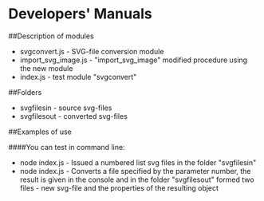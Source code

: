 Developers' Manuals
===================

##Description of modules

- svgconvert.js - SVG-file conversion module
- import_svg_image.js - "import_svg_image" modified procedure using the new module 
- index.js - test module "svgconvert"

##Folders

- svgfilesin - source svg-files 
- svgfilesout - converted svg-files

##Examples of use

####You can test in command line: 
- node index.js - Issued a numbered list svg files in the folder "svgfilesin"
- node index.js <number from the list> - Converts a file specified by the parameter number, 
the result is given in the console and in the folder "svgfilesout" formed two files - new svg-file and the properties of the resulting object
